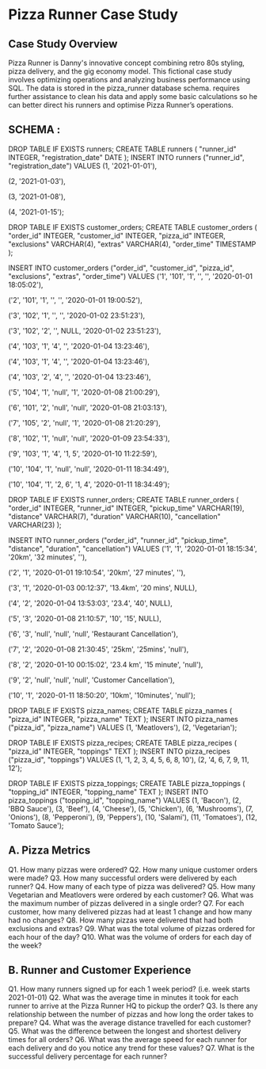 # Pizza Runner Case Study

## Case Study Overview

Pizza Runner is Danny's innovative concept combining retro 80s styling, pizza delivery, and the gig economy model. This fictional case study involves optimizing operations and analyzing business performance using SQL. The data is stored in the pizza_runner database schema. requires further assistance to clean his data and apply some basic calculations so he can better direct his runners and optimise Pizza Runner’s operations.

## SCHEMA :
DROP TABLE IF EXISTS runners;
CREATE TABLE runners (
  "runner_id" INTEGER,
  "registration_date" DATE
);
INSERT INTO runners
  ("runner_id", "registration_date")
VALUES
  (1, '2021-01-01'),
  
  (2, '2021-01-03'),
  
  (3, '2021-01-08'),
  
  (4, '2021-01-15');


DROP TABLE IF EXISTS customer_orders;
CREATE TABLE customer_orders (
  "order_id" INTEGER,
  "customer_id" INTEGER,
  "pizza_id" INTEGER,
  "exclusions" VARCHAR(4),
  "extras" VARCHAR(4),
  "order_time" TIMESTAMP
);

INSERT INTO customer_orders
  ("order_id", "customer_id", "pizza_id", "exclusions", "extras", "order_time")
VALUES
  ('1', '101', '1', '', '', '2020-01-01 18:05:02'),
  
  ('2', '101', '1', '', '', '2020-01-01 19:00:52'),
  
  ('3', '102', '1', '', '', '2020-01-02 23:51:23'),
  
  ('3', '102', '2', '', NULL, '2020-01-02 23:51:23'),
  
  ('4', '103', '1', '4', '', '2020-01-04 13:23:46'),
  
  ('4', '103', '1', '4', '', '2020-01-04 13:23:46'),

  ('4', '103', '2', '4', '', '2020-01-04 13:23:46'),
  
  ('5', '104', '1', 'null', '1', '2020-01-08 21:00:29'),
  
  ('6', '101', '2', 'null', 'null', '2020-01-08 21:03:13'),
  
  ('7', '105', '2', 'null', '1', '2020-01-08 21:20:29'),
  
  ('8', '102', '1', 'null', 'null', '2020-01-09 23:54:33'),
  
  ('9', '103', '1', '4', '1, 5', '2020-01-10 11:22:59'),
  
  ('10', '104', '1', 'null', 'null', '2020-01-11 18:34:49'),
  
  ('10', '104', '1', '2, 6', '1, 4', '2020-01-11 18:34:49');
  

DROP TABLE IF EXISTS runner_orders;
CREATE TABLE runner_orders (
  "order_id" INTEGER,
  "runner_id" INTEGER,
  "pickup_time" VARCHAR(19),
  "distance" VARCHAR(7),
  "duration" VARCHAR(10),
  "cancellation" VARCHAR(23)
);

INSERT INTO runner_orders
  ("order_id", "runner_id", "pickup_time", "distance", "duration", "cancellation")
VALUES
  ('1', '1', '2020-01-01 18:15:34', '20km', '32 minutes', ''),
  
  ('2', '1', '2020-01-01 19:10:54', '20km', '27 minutes', ''),
  
  ('3', '1', '2020-01-03 00:12:37', '13.4km', '20 mins', NULL),
  
  ('4', '2', '2020-01-04 13:53:03', '23.4', '40', NULL),
  
  ('5', '3', '2020-01-08 21:10:57', '10', '15', NULL),
  
  ('6', '3', 'null', 'null', 'null', 'Restaurant Cancellation'),
  
  ('7', '2', '2020-01-08 21:30:45', '25km', '25mins', 'null'),
  
  ('8', '2', '2020-01-10 00:15:02', '23.4 km', '15 minute', 'null'),
  
  ('9', '2', 'null', 'null', 'null', 'Customer Cancellation'),
  
  ('10', '1', '2020-01-11 18:50:20', '10km', '10minutes', 'null');


DROP TABLE IF EXISTS pizza_names;
CREATE TABLE pizza_names (
  "pizza_id" INTEGER,
  "pizza_name" TEXT
);
INSERT INTO pizza_names
  ("pizza_id", "pizza_name")
VALUES
  (1, 'Meatlovers'),
  (2, 'Vegetarian');


DROP TABLE IF EXISTS pizza_recipes;
CREATE TABLE pizza_recipes (
  "pizza_id" INTEGER,
  "toppings" TEXT
);
INSERT INTO pizza_recipes
  ("pizza_id", "toppings")
VALUES
  (1, '1, 2, 3, 4, 5, 6, 8, 10'),
  (2, '4, 6, 7, 9, 11, 12');


DROP TABLE IF EXISTS pizza_toppings;
CREATE TABLE pizza_toppings (
  "topping_id" INTEGER,
  "topping_name" TEXT
);
INSERT INTO pizza_toppings
  ("topping_id", "topping_name")
VALUES
  (1, 'Bacon'),
  (2, 'BBQ Sauce'),
  (3, 'Beef'),
  (4, 'Cheese'),
  (5, 'Chicken'),
  (6, 'Mushrooms'),
  (7, 'Onions'),
  (8, 'Pepperoni'),
  (9, 'Peppers'),
  (10, 'Salami'),
  (11, 'Tomatoes'),
  (12, 'Tomato Sauce');


 ##  A. Pizza Metrics
Q1. How many pizzas were ordered?
Q2. How many unique customer orders were made?
Q3. How many successful orders were delivered by each runner?
Q4. How many of each type of pizza was delivered?
Q5. How many Vegetarian and Meatlovers were ordered by each customer?
Q6. What was the maximum number of pizzas delivered in a single order?
Q7. For each customer, how many delivered pizzas had at least 1 change and how many had no changes?
Q8. How many pizzas were delivered that had both exclusions and extras?
Q9. What was the total volume of pizzas ordered for each hour of the day?
Q10. What was the volume of orders for each day of the week?


## B. Runner and Customer Experience
Q1. How many runners signed up for each 1 week period? (i.e. week starts 2021-01-01)
Q2. What was the average time in minutes it took for each runner to arrive at the Pizza Runner HQ to pickup the order?
Q3. Is there any relationship between the number of pizzas and how long the order takes to prepare?
Q4. What was the average distance travelled for each customer?
Q5. What was the difference between the longest and shortest delivery times for all orders?
Q6. What was the average speed for each runner for each delivery and do you notice any trend for these values?
Q7. What is the successful delivery percentage for each runner?
